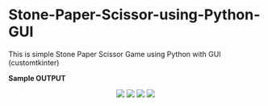 # Stone-Paper-Scissor-using-Python-GUI
This is simple Stone Paper Scissor Game using Python with GUI (customtkinter)

**Sample OUTPUT**

<p align="center">
  <img src="https://github.com/TejasVarute/Stone-Paper-Scissor-using-Python-GUI/assets/65999219/cd3964e9-e16d-4427-bbb6-cfc17964d8bc">
  <img src="https://github.com/TejasVarute/Stone-Paper-Scissor-using-Python-GUI/assets/65999219/92fc052f-910f-4ea9-9854-738e094c9b82">
  <img src="https://github.com/TejasVarute/Stone-Paper-Scissor-using-Python-GUI/assets/65999219/5ced7140-9f2d-4ee5-855f-2c6c7d724fcb">
  <img src="https://github.com/TejasVarute/Stone-Paper-Scissor-using-Python-GUI/assets/65999219/755bba1f-36b9-4e9d-a43e-bc459fb1f979">
</p> 
